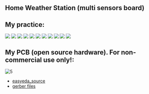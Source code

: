 ## Home Weather Station (multi sensors board)

## My practice:
![](https://raw.githubusercontent.com/TrDA-hab/Projects/master/HomeWeatherStation/Multi-sensor-1.jpg)
![](https://raw.githubusercontent.com/TrDA-hab/Projects/master/HomeWeatherStation/WHM-4.jpg)
![](https://raw.githubusercontent.com/TrDA-hab/Projects/master/HomeWeatherStation/WHM-5.jpg)
![](https://raw.githubusercontent.com/TrDA-hab/Projects/master/HomeWeatherStation/Untitled%20v38-1.jpg)
![](https://raw.githubusercontent.com/TrDA-hab/Projects/master/HomeWeatherStation/Multi-sensor-4.jpg)
![](https://raw.githubusercontent.com/TrDA-hab/Projects/master/HomeWeatherStation/20200529_002351.jpg)
![](https://raw.githubusercontent.com/TrDA-hab/Projects/master/HomeWeatherStation/20200529_004204.jpg)
![](https://raw.githubusercontent.com/TrDA-hab/Projects/master/HomeWeatherStation/WHM-1.jpg)
![](https://raw.githubusercontent.com/TrDA-hab/Projects/master/HomeWeatherStation/20200814_145417.jpg)
![](https://raw.githubusercontent.com/TrDA-hab/Projects/master/HomeWeatherStation/20200908_203218.jpg)
![](https://raw.githubusercontent.com/TrDA-hab/Projects/master/HomeWeatherStation/Graph-1.jpg)

## My PCB (open source hardware). For non-commercial use only!:
![5](https://raw.githubusercontent.com/TrDA-hab/Projects/master/HomeWeatherStation/Schematic_WHM.png)
 - [easyeda_source](https://github.com/TrDA-hab/Projects/tree/master/HomeWeatherStation/easyeda_source)
 - [gerber files](https://github.com/TrDA-hab/Projects/tree/master/HomeWeatherStation/gerber)

